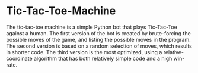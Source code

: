 # Tic-Tac-Toe-Machine

The tic-tac-toe machine is a simple Python bot that plays Tic-Tac-Toe against a human. The first version of the bot is created by brute-forcing the possible moves of the game, and listing the possible moves in the program. The second version is based on a random selection of moves, which results in shorter code. The third version is the most optimized, using a relative-coordinate algorithm that has both relatively simple code and a high win-rate.
